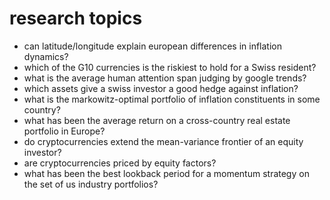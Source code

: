# research topics

- can latitude/longitude explain european differences in inflation dynamics?
- which of the G10 currencies is the riskiest to hold for a Swiss resident?
- what is the average human attention span judging by google trends?
- which assets give a swiss investor a good hedge against inflation?
- what is the markowitz-optimal portfolio of inflation constituents in some country?
- what has been the average return on a cross-country real estate portfolio in Europe?
- do cryptocurrencies extend the mean-variance frontier of an equity investor?
- are cryptocurrencies priced by equity factors?
- what has been the best lookback period for a momentum strategy on the set of us industry portfolios?
